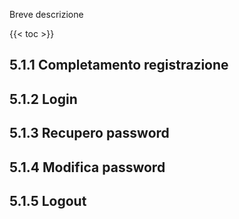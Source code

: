 Breve descrizione

{{< toc >}}

## 5.1.1 Completamento registrazione

## 5.1.2 Login

## 5.1.3 Recupero password

## 5.1.4 Modifica password

## 5.1.5 Logout

